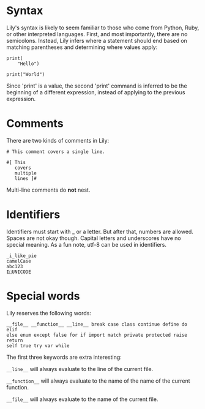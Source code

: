 Syntax
======

Lily's syntax is likely to seem familiar to those who come from Python, Ruby, or other interpreted languages. First, and most importantly, there are no semicolons. Instead, Lily infers where a statement should end based on matching parentheses and determining where values apply:

```
print(
    "Hello")

print("World")
```

Since 'print' is a value, the second 'print' command is inferred to be the beginning of a different expression, instead of applying to the previous expression.

# Comments

There are two kinds of comments in Lily:

```
# This comment covers a single line.

#[ This
   covers
   multiple
   lines ]#
```

Multi-line comments do **not** nest.

# Identifiers

Identifiers must start with _ or a letter. But after that, numbers are allowed. Spaces are not okay though. Capital letters and underscores have no special meaning. As a fun note, utf-8 can be used in identifiers.

```
_i_like_pie
camelCase
abc123
I□UNICODE
```

# Special words

Lily reserves the following words:

```
__file__ __function__ __line__ break case class continue define do elif
else enum except false for if import match private protected raise return
self true try var while
```

The first three keywords are extra interesting:

`__line__` will always evaluate to the line of the current file.

`__function__` will always evaluate to the name of the name of the current function.

`__file__` will always evaluate to the name of the current file.
